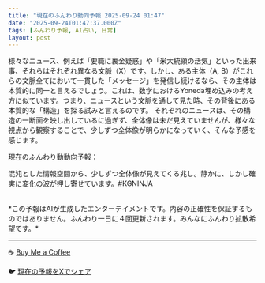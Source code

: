 ```yaml
---
title: "現在のふんわり動向予報 2025-09-24 01:47"
date: "2025-09-24T01:47:37.000Z"
tags: [ふんわり予報, AI占い, 日常]
layout: post
---
```


様々なニュース、例えば「要職に裏金疑惑」や「米大統領の活気」といった出来事、それらはそれぞれ異なる文脈（X）です。しかし、ある主体（A, B）がこれらの文脈全てにおいて一貫した「メッセージ」を発信し続けるなら、その主体は本質的に同一と言えるでしょう。これは、数学におけるYoneda埋め込みの考え方に似ています。つまり、ニュースという文脈を通して見た時、その背後にある本質的な「構造」を探る試みと言えるのです。  それぞれのニュースは、その構造の一断面を映し出しているに過ぎず、全体像は未だ見えていませんが、様々な視点から観察することで、少しずつ全体像が明らかになっていく、そんな予感を感じます。


現在のふんわり動動向予報：

混沌とした情報空間から、少しずつ全体像が見えてくる兆し。静かに、しかし確実に変化の波が押し寄せています。#KGNINJA

<br>
*この予報はAIが生成したエンターテイメントです。内容の正確性を保証するものではありません。ふんわり一日に４回更新されます。みんなにふんわり拡散希望です。*

---
☕️ [Buy Me a Coffee](https://www.buymeacoffee.com/kgninja)

🐦 [現在の予報をXでシェア](https://twitter.com/intent/tweet?text=%E7%8F%BE%E5%9C%A8%E3%81%AE%E3%81%B5%E3%82%93%E3%82%8F%E3%82%8A%E4%BA%88%E5%A0%B1%3A%20%E3%80%8C%E6%A7%98%E3%80%85%E3%81%AA%E3%83%8B%E3%83%A5%E3%83%BC%E3%82%B9%E3%80%81%E4%BE%8B%E3%81%88%E3%81%B0%E3%80%8C%E8%A6%81%E8%81%B7%E3%81%AB%E8%A3%8F%E9%87%91%E7%96%91%E6%83%91%E3%80%8D%E3%82%84%E3%80%8C%E7%B1%B3%E5%A4%A7%E7%B5%B1%E9%A0%98%E3%81%AE%E6%B4%BB%E6%B0%97%E3%80%8D%E3%81%A8%E3%81%84%E3%81%A3%E3%81%9F%E5%87%BA%E6%9D%A5%E4%BA%8B%E3%80%81%E3%81%9D%E3%82%8C%E3%82%89%E3%81%AF%E3%81%9D%E3%82%8C%E3%81%9E%E3%82%8C%E7%95%B0%E3%81%AA%E3%82%8B%E6%96%87%E8%84%88%EF%BC%88X%EF%BC%89%E3%81%A7%E3%81%99%E3%80%82%E3%80%8D%23KGNINJA%20%E7%B6%9A%E3%81%8D%E3%81%AF%E3%83%96%E3%83%AD%E3%82%B0%E3%81%A7%EF%BC%81%F0%9F%91%87&url=https%3A%2F%2Fkg-ninja.github.io%2FFunwariyoso%2F)
